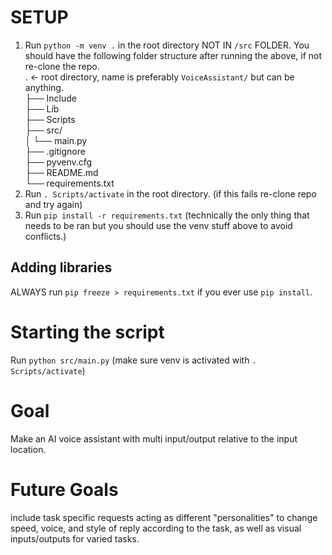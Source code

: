 # SETUP
1. Run `python -m venv .` in the root directory NOT IN `/src` FOLDER. 
You should have the following folder structure after running the above, if not re-clone the repo.  
. <- root directory, name is preferably `VoiceAssistant/` but can be anything.  
├── Include  
├── Lib  
├── Scripts  
├── src/  
│   └── main.py  
├── .gitignore  
├── pyvenv.cfg  
├── README.md  
└── requirements.txt  
2. Run `. Scripts/activate` in the root directory. (if this fails re-clone repo and try again)
3. Run `pip install -r requirements.txt` (technically the only thing that needs to be ran but you should use the venv stuff above to avoid conflicts.)
## Adding libraries
ALWAYS run `pip freeze > requirements.txt` if you ever use `pip install`.
# Starting the script
Run `python src/main.py` (make sure venv is activated with `. Scripts/activate`)
# Goal
Make an AI voice assistant with multi input/output relative to the input location.
# Future Goals 
include task specific requests acting as different "personalities" to change speed, voice, and style of reply according to the task, as well as visual inputs/outputs for varied tasks.